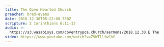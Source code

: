 ```yaml
---
title: The Open Hearted Church
preacher: brad-evans
date: 2018-12-30T05:22:08.730Z
scripture: 2 Corinthians 6:11-13
audio: >-
  https://s3.wasabisys.com/coventrypca.church/sermons/2018.12.30.E The Open Hearted Church - Brad Evans - 151921103962.mp3
video: https://www.youtube.com/watch?v=ZVWTllfwChY
---
```

